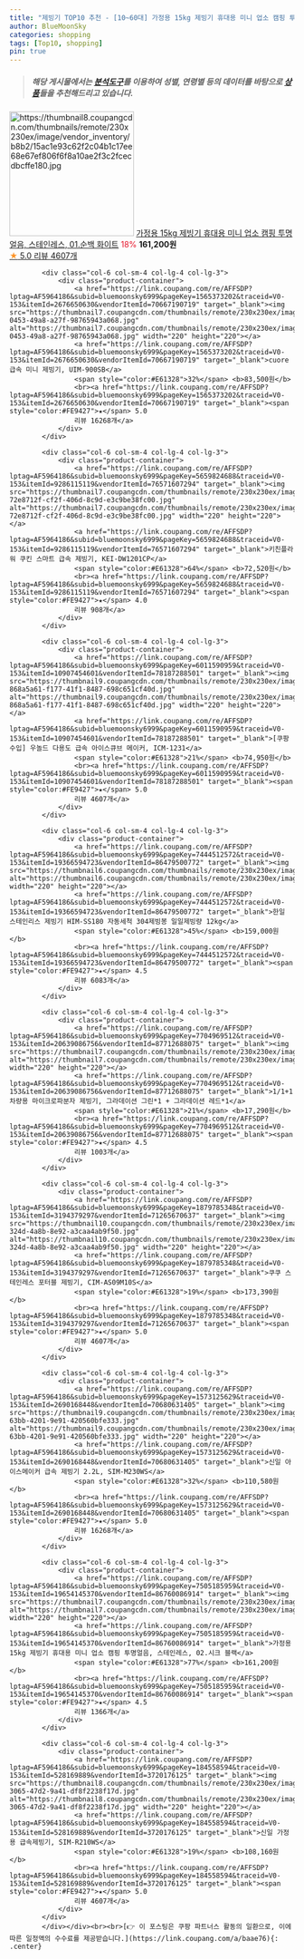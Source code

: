 ```yaml
---
title: "제빙기 TOP10 추천 - [10~60대] 가정용 15kg 제빙기 휴대용 미니 업소 캠핑 투명얼음, 스테인레스, 01.순백 화이트"
author: BlueMoonSky
categories: shopping
tags: [Top10, shopping]
pin: true
---
```


> ##### 해당 게시물에서는 [**분석도구**](https://itemscout.io/)를 이용하여 **성별**, **연령별** 등의 데이터를 바탕으로 [**상품**](https://link.coupang.com/a/baae76)들을 추천해드리고 있습니다.
<div class="container"><div class="row">
            <div class="col-6 col-sm-4 col-lg-4 col-lg-3">
                <div class="product-container">
                    <a href="https://link.coupang.com/re/AFFSDP?lptag=AF5964186&subid=bluemoonsky6999&pageKey=7505185959&traceid=V0-153&itemId=19654145371&vendorItemId=86760086920" target="_blank"><img src="https://thumbnail8.coupangcdn.com/thumbnails/remote/230x230ex/image/vendor_inventory/b8b2/15ac1e93c62f2c04b1c17ee68e67ef806f6f8a10ae2f3c2fcecdbcffe180.jpg" alt="https://thumbnail8.coupangcdn.com/thumbnails/remote/230x230ex/image/vendor_inventory/b8b2/15ac1e93c62f2c04b1c17ee68e67ef806f6f8a10ae2f3c2fcecdbcffe180.jpg" width="220" height="220"></a>
                    <a href="https://link.coupang.com/re/AFFSDP?lptag=AF5964186&subid=bluemoonsky6999&pageKey=7505185959&traceid=V0-153&itemId=19654145371&vendorItemId=86760086920" target="_blank">가정용 15kg 제빙기 휴대용 미니 업소 캠핑 투명얼음, 스테인레스, 01.순백 화이트</a>
                    <span style="color:#E61328">18%</span> <b>161,200원</b>
                    <br><a href="https://link.coupang.com/re/AFFSDP?lptag=AF5964186&subid=bluemoonsky6999&pageKey=7505185959&traceid=V0-153&itemId=19654145371&vendorItemId=86760086920" target="_blank"><span style="color:#FE9427">★</span> 5.0
                    리뷰 4607개</a>
                </div>
            </div>
            
            <div class="col-6 col-sm-4 col-lg-4 col-lg-3">
                <div class="product-container">
                    <a href="https://link.coupang.com/re/AFFSDP?lptag=AF5964186&subid=bluemoonsky6999&pageKey=1565373202&traceid=V0-153&itemId=2676650630&vendorItemId=70667190719" target="_blank"><img src="https://thumbnail7.coupangcdn.com/thumbnails/remote/230x230ex/image/retail/images/2020/05/11/10/5/dc5c9e0c-0453-49a8-a27f-98765943a068.jpg" alt="https://thumbnail7.coupangcdn.com/thumbnails/remote/230x230ex/image/retail/images/2020/05/11/10/5/dc5c9e0c-0453-49a8-a27f-98765943a068.jpg" width="220" height="220"></a>
                    <a href="https://link.coupang.com/re/AFFSDP?lptag=AF5964186&subid=bluemoonsky6999&pageKey=1565373202&traceid=V0-153&itemId=2676650630&vendorItemId=70667190719" target="_blank">cuore 급속 미니 제빙기, UIM-900SB</a>
                    <span style="color:#E61328">32%</span> <b>83,500원</b>
                    <br><a href="https://link.coupang.com/re/AFFSDP?lptag=AF5964186&subid=bluemoonsky6999&pageKey=1565373202&traceid=V0-153&itemId=2676650630&vendorItemId=70667190719" target="_blank"><span style="color:#FE9427">★</span> 5.0
                    리뷰 16268개</a>
                </div>
            </div>
            
            <div class="col-6 col-sm-4 col-lg-4 col-lg-3">
                <div class="product-container">
                    <a href="https://link.coupang.com/re/AFFSDP?lptag=AF5964186&subid=bluemoonsky6999&pageKey=5659824688&traceid=V0-153&itemId=9286115119&vendorItemId=76571607294" target="_blank"><img src="https://thumbnail7.coupangcdn.com/thumbnails/remote/230x230ex/image/retail/images/336346830065417-72e8712f-cf2f-406d-8c9d-e3c9be38fc00.jpg" alt="https://thumbnail7.coupangcdn.com/thumbnails/remote/230x230ex/image/retail/images/336346830065417-72e8712f-cf2f-406d-8c9d-e3c9be38fc00.jpg" width="220" height="220"></a>
                    <a href="https://link.coupang.com/re/AFFSDP?lptag=AF5964186&subid=bluemoonsky6999&pageKey=5659824688&traceid=V0-153&itemId=9286115119&vendorItemId=76571607294" target="_blank">키친플라워 쿠킨 스마트 급속 제빙기, KEI-DW1201CP</a>
                    <span style="color:#E61328">64%</span> <b>72,520원</b>
                    <br><a href="https://link.coupang.com/re/AFFSDP?lptag=AF5964186&subid=bluemoonsky6999&pageKey=5659824688&traceid=V0-153&itemId=9286115119&vendorItemId=76571607294" target="_blank"><span style="color:#FE9427">★</span> 4.0
                    리뷰 908개</a>
                </div>
            </div>
            
            <div class="col-6 col-sm-4 col-lg-4 col-lg-3">
                <div class="product-container">
                    <a href="https://link.coupang.com/re/AFFSDP?lptag=AF5964186&subid=bluemoonsky6999&pageKey=6011590959&traceid=V0-153&itemId=10907454601&vendorItemId=78187288501" target="_blank"><img src="https://thumbnail9.coupangcdn.com/thumbnails/remote/230x230ex/image/retail/images/8067593781882895-868a5a61-f177-41f1-8487-698c651cf40d.jpg" alt="https://thumbnail9.coupangcdn.com/thumbnails/remote/230x230ex/image/retail/images/8067593781882895-868a5a61-f177-41f1-8487-698c651cf40d.jpg" width="220" height="220"></a>
                    <a href="https://link.coupang.com/re/AFFSDP?lptag=AF5964186&subid=bluemoonsky6999&pageKey=6011590959&traceid=V0-153&itemId=10907454601&vendorItemId=78187288501" target="_blank">[쿠팡수입] 우놀드 다용도 급속 아이스큐브 메이커, ICM-1231</a>
                    <span style="color:#E61328">21%</span> <b>74,950원</b>
                    <br><a href="https://link.coupang.com/re/AFFSDP?lptag=AF5964186&subid=bluemoonsky6999&pageKey=6011590959&traceid=V0-153&itemId=10907454601&vendorItemId=78187288501" target="_blank"><span style="color:#FE9427">★</span> 5.0
                    리뷰 4607개</a>
                </div>
            </div>
            
            <div class="col-6 col-sm-4 col-lg-4 col-lg-3">
                <div class="product-container">
                    <a href="https://link.coupang.com/re/AFFSDP?lptag=AF5964186&subid=bluemoonsky6999&pageKey=7444512572&traceid=V0-153&itemId=19366594723&vendorItemId=86479500772" target="_blank"><img src="https://thumbnail6.coupangcdn.com/thumbnails/remote/230x230ex/image/vendor_inventory/6508/8d63eb5d496636482e315c762f914984b9fb55551b42e1c3cacbd125c330.jpg" alt="https://thumbnail6.coupangcdn.com/thumbnails/remote/230x230ex/image/vendor_inventory/6508/8d63eb5d496636482e315c762f914984b9fb55551b42e1c3cacbd125c330.jpg" width="220" height="220"></a>
                    <a href="https://link.coupang.com/re/AFFSDP?lptag=AF5964186&subid=bluemoonsky6999&pageKey=7444512572&traceid=V0-153&itemId=19366594723&vendorItemId=86479500772" target="_blank">한일 스테인리스 제빙기 HIM-SS180 자동세척 304제빙봉 일일제빙량 12kg</a>
                    <span style="color:#E61328">45%</span> <b>159,000원</b>
                    <br><a href="https://link.coupang.com/re/AFFSDP?lptag=AF5964186&subid=bluemoonsky6999&pageKey=7444512572&traceid=V0-153&itemId=19366594723&vendorItemId=86479500772" target="_blank"><span style="color:#FE9427">★</span> 4.5
                    리뷰 6083개</a>
                </div>
            </div>
            
            <div class="col-6 col-sm-4 col-lg-4 col-lg-3">
                <div class="product-container">
                    <a href="https://link.coupang.com/re/AFFSDP?lptag=AF5964186&subid=bluemoonsky6999&pageKey=7704969512&traceid=V0-153&itemId=20639086756&vendorItemId=87712688075" target="_blank"><img src="https://thumbnail7.coupangcdn.com/thumbnails/remote/230x230ex/image/vendor_inventory/a3a5/94f1be7d993da10a2be80220dda97eb1c3564e24af44bbd7917a69316da1.png" alt="https://thumbnail7.coupangcdn.com/thumbnails/remote/230x230ex/image/vendor_inventory/a3a5/94f1be7d993da10a2be80220dda97eb1c3564e24af44bbd7917a69316da1.png" width="220" height="220"></a>
                    <a href="https://link.coupang.com/re/AFFSDP?lptag=AF5964186&subid=bluemoonsky6999&pageKey=7704969512&traceid=V0-153&itemId=20639086756&vendorItemId=87712688075" target="_blank">1/1+1 차량용 마이크로파분자 제빙기, 그라데이션 그린*1 + 그라데이션 레드*1</a>
                    <span style="color:#E61328">21%</span> <b>17,290원</b>
                    <br><a href="https://link.coupang.com/re/AFFSDP?lptag=AF5964186&subid=bluemoonsky6999&pageKey=7704969512&traceid=V0-153&itemId=20639086756&vendorItemId=87712688075" target="_blank"><span style="color:#FE9427">★</span> 4.5
                    리뷰 1003개</a>
                </div>
            </div>
            
            <div class="col-6 col-sm-4 col-lg-4 col-lg-3">
                <div class="product-container">
                    <a href="https://link.coupang.com/re/AFFSDP?lptag=AF5964186&subid=bluemoonsky6999&pageKey=1879785348&traceid=V0-153&itemId=3194379297&vendorItemId=71265670637" target="_blank"><img src="https://thumbnail10.coupangcdn.com/thumbnails/remote/230x230ex/image/retail/images/2020/08/07/12/7/cb49ae80-324d-4a8b-8e92-a3caa4ab9f50.jpg" alt="https://thumbnail10.coupangcdn.com/thumbnails/remote/230x230ex/image/retail/images/2020/08/07/12/7/cb49ae80-324d-4a8b-8e92-a3caa4ab9f50.jpg" width="220" height="220"></a>
                    <a href="https://link.coupang.com/re/AFFSDP?lptag=AF5964186&subid=bluemoonsky6999&pageKey=1879785348&traceid=V0-153&itemId=3194379297&vendorItemId=71265670637" target="_blank">쿠쿠 스테인레스 포터블 제빙기, CIM-AS09M10S</a>
                    <span style="color:#E61328">19%</span> <b>173,390원</b>
                    <br><a href="https://link.coupang.com/re/AFFSDP?lptag=AF5964186&subid=bluemoonsky6999&pageKey=1879785348&traceid=V0-153&itemId=3194379297&vendorItemId=71265670637" target="_blank"><span style="color:#FE9427">★</span> 5.0
                    리뷰 4607개</a>
                </div>
            </div>
            
            <div class="col-6 col-sm-4 col-lg-4 col-lg-3">
                <div class="product-container">
                    <a href="https://link.coupang.com/re/AFFSDP?lptag=AF5964186&subid=bluemoonsky6999&pageKey=1573125629&traceid=V0-153&itemId=2690168448&vendorItemId=70680631405" target="_blank"><img src="https://thumbnail9.coupangcdn.com/thumbnails/remote/230x230ex/image/retail/images/2020/05/11/16/5/9427476c-63bb-4201-9e91-420560bfe333.jpg" alt="https://thumbnail9.coupangcdn.com/thumbnails/remote/230x230ex/image/retail/images/2020/05/11/16/5/9427476c-63bb-4201-9e91-420560bfe333.jpg" width="220" height="220"></a>
                    <a href="https://link.coupang.com/re/AFFSDP?lptag=AF5964186&subid=bluemoonsky6999&pageKey=1573125629&traceid=V0-153&itemId=2690168448&vendorItemId=70680631405" target="_blank">신일 아이스메이커 급속 제빙기 2.2L, SIM-M230WS</a>
                    <span style="color:#E61328">32%</span> <b>110,580원</b>
                    <br><a href="https://link.coupang.com/re/AFFSDP?lptag=AF5964186&subid=bluemoonsky6999&pageKey=1573125629&traceid=V0-153&itemId=2690168448&vendorItemId=70680631405" target="_blank"><span style="color:#FE9427">★</span> 5.0
                    리뷰 16268개</a>
                </div>
            </div>
            
            <div class="col-6 col-sm-4 col-lg-4 col-lg-3">
                <div class="product-container">
                    <a href="https://link.coupang.com/re/AFFSDP?lptag=AF5964186&subid=bluemoonsky6999&pageKey=7505185959&traceid=V0-153&itemId=19654145370&vendorItemId=86760086914" target="_blank"><img src="https://thumbnail7.coupangcdn.com/thumbnails/remote/230x230ex/image/vendor_inventory/93bf/0eba980906f1900cbee7d7a38b4b3fd24024d083f0fc4985bfd7538877d8.jpg" alt="https://thumbnail7.coupangcdn.com/thumbnails/remote/230x230ex/image/vendor_inventory/93bf/0eba980906f1900cbee7d7a38b4b3fd24024d083f0fc4985bfd7538877d8.jpg" width="220" height="220"></a>
                    <a href="https://link.coupang.com/re/AFFSDP?lptag=AF5964186&subid=bluemoonsky6999&pageKey=7505185959&traceid=V0-153&itemId=19654145370&vendorItemId=86760086914" target="_blank">가정용 15kg 제빙기 휴대용 미니 업소 캠핑 투명얼음, 스테인레스, 02.시크 블랙</a>
                    <span style="color:#E61328">77%</span> <b>161,200원</b>
                    <br><a href="https://link.coupang.com/re/AFFSDP?lptag=AF5964186&subid=bluemoonsky6999&pageKey=7505185959&traceid=V0-153&itemId=19654145370&vendorItemId=86760086914" target="_blank"><span style="color:#FE9427">★</span> 4.5
                    리뷰 1366개</a>
                </div>
            </div>
            
            <div class="col-6 col-sm-4 col-lg-4 col-lg-3">
                <div class="product-container">
                    <a href="https://link.coupang.com/re/AFFSDP?lptag=AF5964186&subid=bluemoonsky6999&pageKey=184558594&traceid=V0-153&itemId=528169889&vendorItemId=3720176125" target="_blank"><img src="https://thumbnail8.coupangcdn.com/thumbnails/remote/230x230ex/image/product/image/vendoritem/2018/11/09/3720176125/369e75f2-3065-47d2-9a41-df8f2238f17d.jpg" alt="https://thumbnail8.coupangcdn.com/thumbnails/remote/230x230ex/image/product/image/vendoritem/2018/11/09/3720176125/369e75f2-3065-47d2-9a41-df8f2238f17d.jpg" width="220" height="220"></a>
                    <a href="https://link.coupang.com/re/AFFSDP?lptag=AF5964186&subid=bluemoonsky6999&pageKey=184558594&traceid=V0-153&itemId=528169889&vendorItemId=3720176125" target="_blank">신일 가정용 급속제빙기, SIM-R210WS</a>
                    <span style="color:#E61328">19%</span> <b>108,160원</b>
                    <br><a href="https://link.coupang.com/re/AFFSDP?lptag=AF5964186&subid=bluemoonsky6999&pageKey=184558594&traceid=V0-153&itemId=528169889&vendorItemId=3720176125" target="_blank"><span style="color:#FE9427">★</span> 5.0
                    리뷰 4607개</a>
                </div>
            </div>
            </div></div><br><br>[👉 이 포스팅은 쿠팡 파트너스 활동의 일환으로, 이에 따른 일정액의 수수료를 제공받습니다.](https://link.coupang.com/a/baae76){: .center}